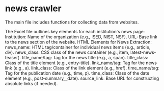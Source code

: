 # news crawler

The main file includes functions for collecting data from websites.

The Excel file outlines key elements for each institution's news page:
    Institution: Name of the organization (e.g., ISED, NIST, NSF).
    URL: Base link to the news section of the website.
    HTML Elements for News Extraction:
    news_name: HTML tag/container for individual news items (e.g., article, div).
    news_class: CSS class of the news container (e.g., item, latest-news-teaser).
    title_name/tag: Tag for the news title (e.g., a, span).
    title_class: Class of the title element (e.g., entry-title).
    link_name/tag: Tag for the news link (e.g., a).
    link_class: Class of the link element (e.g., href).
    time_name/tag: Tag for the publication date (e.g., time, p).
    time_class: Class of the date element (e.g., post-summary__date).
    source_link: Base URL for constructing absolute links (if needed).

